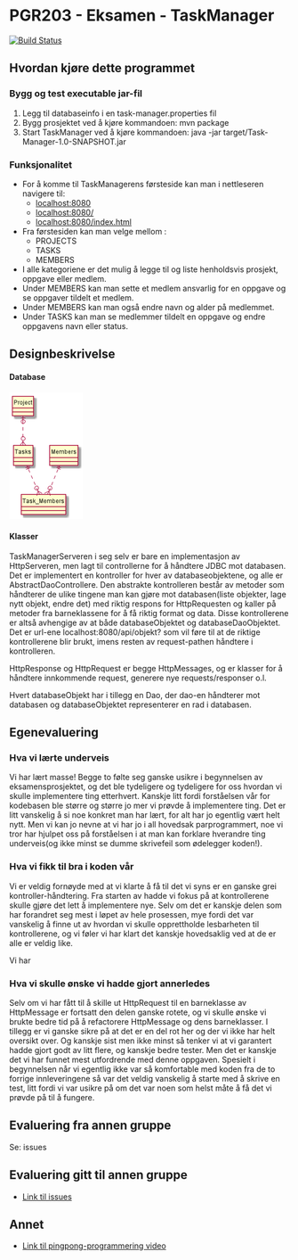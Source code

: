# PGR203 - Eksamen - TaskManager
[![Build Status](https://travis-ci.com/Westerdals/pgr203-2019-eksamen-gulpipose.svg?token=44Bw2ysNN257T9ubGsZk&branch=master)](https://travis-ci.com/Westerdals/pgr203-2019-eksamen-gulpipose)
## Hvordan kjøre dette programmet

### Bygg og test executable jar-fil

1. Legg til databaseinfo i en task-manager.properties fil
2. Bygg prosjektet ved å kjøre kommandoen: mvn package  
3. Start TaskManager ved å kjøre kommandoen: java -jar target/Task-Manager-1.0-SNAPSHOT.jar

### Funksjonalitet

* For å komme til TaskManagerens førsteside kan man i nettleseren navigere til:
    -  [localhost:8080](localhost:8080)
    -  [localhost:8080/](localhost:8080/)
    -  [localhost:8080/index.html](localhost:8080/index.html)
* Fra førstesiden kan man velge mellom :
    * PROJECTS 
    * TASKS 
    * MEMBERS
* I alle kategoriene er det mulig å legge til og liste henholdsvis prosjekt, oppgave eller medlem. 
* Under MEMBERS kan man sette et medlem ansvarlig for en oppgave og se oppgaver tildelt et medlem.
* Under MEMBERS kan man også endre navn og alder på medlemmet.
* Under TASKS kan man se medlemmer tildelt en oppgave og endre oppgavens navn eller status.

## Designbeskrivelse
#### Database

![](databaseDiagram.png)

#### Klasser

TaskManagerServeren i seg selv er bare en implementasjon av HttpServeren, men lagt til controllerne for å håndtere JDBC mot databasen. 
Det er implementert en kontroller for hver av databaseobjektene, og alle er AbstractDaoControllere.
Den abstrakte kontrolleren består av metoder som håndterer de ulike tingene man kan gjøre mot databasen(liste objekter, lage nytt objekt, endre det) med riktig respons for HttpRequesten og kaller på metoder fra barneklassene for å få riktig format og data.
Disse kontrollerene er altså avhengige av at både databaseObjektet og databaseDaoObjektet.
Det er url-ene localhost:8080/api/objekt? som vil føre til at de riktige kontrollerene blir brukt, imens resten av request-pathen håndtere i kontrolleren.

HttpResponse og HttpRequest er begge HttpMessages, og er klasser for å håndtere innkommende request, generere nye requests/responser o.l.

Hvert databaseObjekt har i tillegg en Dao, der dao-en håndterer mot databasen og databaseObjektet representerer en rad i databasen.


## Egenevaluering

### Hva vi lærte underveis
Vi har lært masse! Begge to følte seg ganske usikre i begynnelsen av eksamensprosjektet, og det ble tydeligere og tydeligere for oss hvordan vi skulle implementere ting etterhvert. Kanskje litt fordi forståelsen vår for kodebasen ble større og større jo mer vi prøvde å implementere ting.
Det er litt vanskelig å si noe konkret man har lært, for alt har jo egentlig vært helt nytt. Men vi kan jo nevne at vi har jo i all hovedsak parprogrammert, noe vi tror har hjulpet oss på forståelsen i at man kan forklare hverandre ting underveis(og ikke minst se dumme skrivefeil som ødelegger koden!).
### Hva vi fikk til bra i koden vår
Vi er veldig fornøyde med at vi klarte å få til det vi syns er en ganske grei kontroller-håndtering. Fra starten av hadde vi fokus på at kontrollerene skulle gjøre det lett å implementere nye.
Selv om det er kanskje delen som har forandret seg mest i løpet av hele prosessen, mye fordi det var vanskelig å finne ut av hvordan vi skulle opprettholde lesbarheten til kontrollerene, og vi føler vi har klart det kanskje hovedsaklig ved at de er alle er veldig like.

Vi har 
### Hva vi skulle ønske vi hadde gjort annerledes
Selv om vi har fått til å skille ut HttpRequest til en barneklasse av HttpMessage er fortsatt den delen ganske rotete, og vi skulle ønske vi brukte bedre tid på å refactorere HttpMessage og dens barneklasser.
I tillegg er vi ganske sikre på at det er en del rot her og der vi ikke har helt oversikt over. Og kanskje sist men ikke minst så tenker vi at vi garantert hadde gjort godt av litt flere, og kanskje bedre tester.
Men det er kanskje det vi har funnet mest utfordrende med denne oppgaven. Spesielt i begynnelsen når vi egentlig ikke var så komfortable med koden fra de to forrige innleveringene så var det veldig vanskelig å starte med å skrive en test, litt fordi vi var usikre på om det var noen som helst måte å få det vi prøvde på til å fungere.

## Evaluering fra annen gruppe
   Se: issues

## Evaluering gitt til annen gruppe
* [Link til issues](https://github.com/Westerdals/pgr203-2019-eksamen-hansmaast/issues)
    
## Annet
*  [Link til pingpong-programmering video](https://vimeo.com/373804252)
